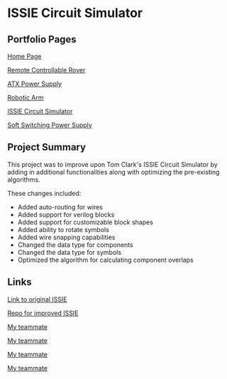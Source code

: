 # ISSIE Circuit Simulator

## Portfolio Pages

[Home Page](index.md)

[Remote Controllable Rover](Rover.md)

[ATX Power Supply](ATX.md)

[Robotic Arm](RoboticArm.md)

[ISSIE Circuit Simulator](Issie.md)

[Soft Switching Power Supply](SoftSwitching.md)

## Project Summary

This project was to improve upon Tom Clark's ISSIE Circuit Simulator by adding in additional functionalities along with optimizing the pre-existing algorithms.

These changes included:

- Added auto-routing for wires
- Added support for verilog blocks
- Added support for customizable block shapes
- Added ability to rotate symbols
- Added wire snapping capabilities
- Changed the data type for components
- Changed the data type for symbols
- Optimized the algorithm for calculating component overlaps

## Links

[Link to original ISSIE](https://tomcl.github.io/issie/)

[Repo for improved ISSIE](https://github.com/zd819/Issie-HLP-Project)

[My teammate](https://github.com/ck1419/Portfolio/new/gh-pages)

[My teammate](https://github.com/1rre)

[My teammate](https://github.com/Limonka11)

[My teammate](https://github.com/HyunjoonJeon)
